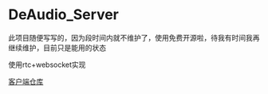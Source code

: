 # DeAudio_Server

此项目随便写写的，因为段时间内就不维护了，使用免费开源啦，待我有时间我再继续维护，目前只是能用的状态


使用rtc+websocket实现

[客户端仓库](https://github.com/IIYBICT/DeAudio_Client)
